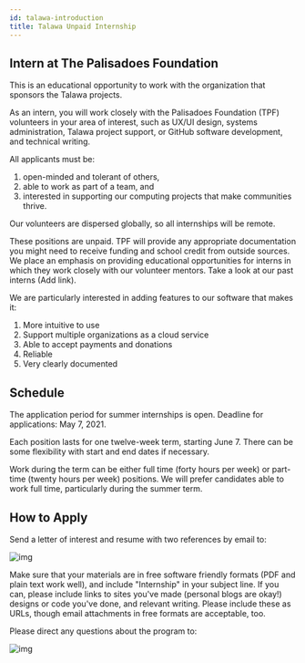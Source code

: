 ```yaml
---
id: talawa-introduction
title: Talawa Unpaid Internship
---
```


## Intern at The Palisadoes Foundation

This is an educational opportunity to work with the organization that sponsors the Talawa projects.

As an intern, you will work closely with the Palisadoes Foundation (TPF) volunteers in your area of interest, such as UX/UI design, systems administration, Talawa project support, or GitHub software development, and technical writing.

All applicants must be:

1. open-minded and tolerant of others,
1. able to work as part of a team, and
1. interested in supporting our computing projects that make communities thrive.

Our volunteers are dispersed globally, so all internships will be remote.

These positions are unpaid. TPF will provide any appropriate documentation you might need to receive funding and school credit from outside sources. We place an emphasis on providing educational opportunities for interns in which they work closely with our volunteer mentors. Take a look at our past interns (Add link).

We are particularly interested in adding features to our software that makes it:

1. More intuitive to use
1. Support multiple organizations as a cloud service
1. Able to accept payments and donations
1. Reliable
1. Very clearly documented

## Schedule

The application period for summer internships is open. Deadline for applications: May 7, 2021.

Each position lasts for one twelve-week term, starting June 7. There can be some flexibility with start and end dates if necessary.

Work during the term can be either full time (forty hours per week) or part-time (twenty hours per week) positions. We will prefer candidates able to work full time, particularly during the summer term.

## How to Apply

Send a letter of interest and resume with two references by email to:

![img](/img/email/submissions.png)

Make sure that your materials are in free software friendly formats (PDF and plain text work well), and include "Internship" in your subject line. If you can, please include links to sites you've made (personal blogs are okay!) designs or code you've done, and relevant writing. Please include these as URLs, though email attachments in free formats are acceptable, too.

Please direct any questions about the program to:

![img](/img/email/info.png)
